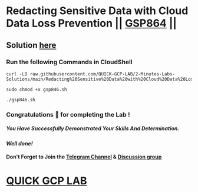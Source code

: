 # Redacting Sensitive Data with Cloud Data Loss Prevention || [GSP864](https://www.cloudskillsboost.google/focuses/46234?parent=catalog) ||

## Solution [here]()

### Run the following Commands in CloudShell

```
curl -LO raw.githubusercontent.com/QUICK-GCP-LAB/2-Minutes-Labs-Solutions/main/Redacting%20Sensitive%20Data%20with%20Cloud%20Data%20Loss%20Prevention/gsp846.sh

sudo chmod +x gsp846.sh

./gsp846.sh
```

### Congratulations 🎉 for completing the Lab !

##### *You Have Successfully Demonstrated Your Skills And Determination.*

#### *Well done!*

#### Don't Forget to Join the [Telegram Channel](https://t.me/QuickGcpLab) & [Discussion group](https://t.me/QuickGcpLabChats)

# [QUICK GCP LAB](https://www.youtube.com/@quickgcplab)